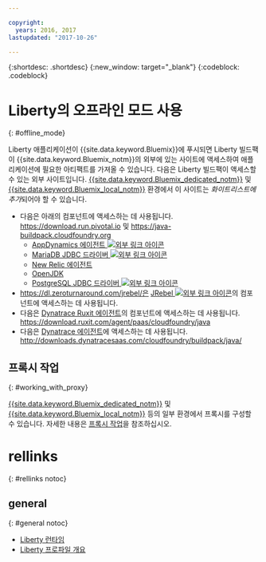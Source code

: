 ```yaml
---

copyright:
  years: 2016, 2017
lastupdated: "2017-10-26"

---
```


{:shortdesc: .shortdesc}
{:new_window: target="_blank"}
{:codeblock: .codeblock}


# Liberty의 오프라인 모드 사용
{: #offline_mode}

Liberty 애플리케이션이 {{site.data.keyword.Bluemix}}에 푸시되면 Liberty 빌드팩이 {{site.data.keyword.Bluemix_notm}}의 외부에 있는 사이트에 액세스하여
애플리케이션에 필요한 아티팩트를 가져올 수 있습니다. 다음은 Liberty 빌드팩이 액세스할 수 있는 외부 사이트입니다.  [{{site.data.keyword.Bluemix_dedicated_notm}}](/docs/dedicated/index.html#dedicated) 및
[{{site.data.keyword.Bluemix_local_notm}}](/docs/local/index.html#local) 환경에서 이 사이트는 *화이트리스트에 추가*되어야 할 수 있습니다.

* 다음은 아래의 컴포넌트에 액세스하는 데 사용됩니다. https://download.run.pivotal.io 및 https://java-buildpack.cloudfoundry.org
  * [AppDynamics 에이전트 ![외부 링크 아이콘](../../icons/launch-glyph.svg "외부 링크 아이콘")](https://www.appdynamics.com/)
  * [MariaDB JDBC 드라이버 ![외부 링크 아이콘](../../icons/launch-glyph.svg "외부 링크 아이콘")](https://mariadb.com/)
  * [New Relic 에이전트](newRelic.html)
  * [OpenJDK](customizingJRE.html#OpenJDK)
  * [PostgreSQL JDBC 드라이버 ![외부 링크 아이콘](../../icons/launch-glyph.svg "외부 링크 아이콘")](https://www.postgresql.org)
* https://dl.zeroturnaround.com/jrebel/은 [JRebel ![외부 링크 아이콘](../../icons/launch-glyph.svg "외부 링크 아이콘")](https://zeroturnaround.com/software/jrebel/)의 컴포넌트에 액세스하는 데 사용됩니다.
* 다음은 [Dynatrace Ruxit 에이전트](dynatrace.html)의 컴포넌트에 액세스하는 데 사용됩니다. https://download.ruxit.com/agent/paas/cloudfoundry/java
* 다음은 [Dynatrace 에이전트](dynatrace.html)에 액세스하는 데 사용됩니다. http://downloads.dynatracesaas.com/cloudfoundry/buildpack/java/

## 프록시 작업
{: #working_with_proxy}

[{{site.data.keyword.Bluemix_dedicated_notm}}](/docs/dedicated/index.html#dedicated) 및
[{{site.data.keyword.Bluemix_local_notm}}](/docs/local/index.html#local) 등의 일부 환경에서 프록시를 구성할 수 있습니다. 자세한 내용은
[프록시 작업](/docs/manageapps/workingWithProxy.html)을 참조하십시오.

# rellinks
{: #rellinks notoc}
## general
{: #general notoc}
* [Liberty 런타임](index.html)
* [Liberty 프로파일 개요](http://www-01.ibm.com/support/knowledgecenter/SSAW57_8.5.5/com.ibm.websphere.wlp.nd.doc/ae/cwlp_about.html)
